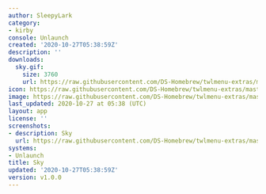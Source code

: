 ```yaml
---
author: SleepyLark
category:
- kirby
console: Unlaunch
created: '2020-10-27T05:38:59Z'
description: ''
downloads:
  sky.gif:
    size: 3760
    url: https://raw.githubusercontent.com/DS-Homebrew/twlmenu-extras/master/_nds/TWiLightMenu/unlaunch/backgrounds/sky.gif
icon: https://raw.githubusercontent.com/DS-Homebrew/twlmenu-extras/master/_nds/TWiLightMenu/unlaunch/backgrounds/sky.gif
image: https://raw.githubusercontent.com/DS-Homebrew/twlmenu-extras/master/_nds/TWiLightMenu/unlaunch/backgrounds/sky.gif
last_updated: 2020-10-27 at 05:38 (UTC)
layout: app
license: ''
screenshots:
- description: Sky
  url: https://raw.githubusercontent.com/DS-Homebrew/twlmenu-extras/master/_nds/TWiLightMenu/unlaunch/backgrounds/sky.gif
systems:
- Unlaunch
title: Sky
updated: '2020-10-27T05:38:59Z'
version: v1.0.0
---
```

